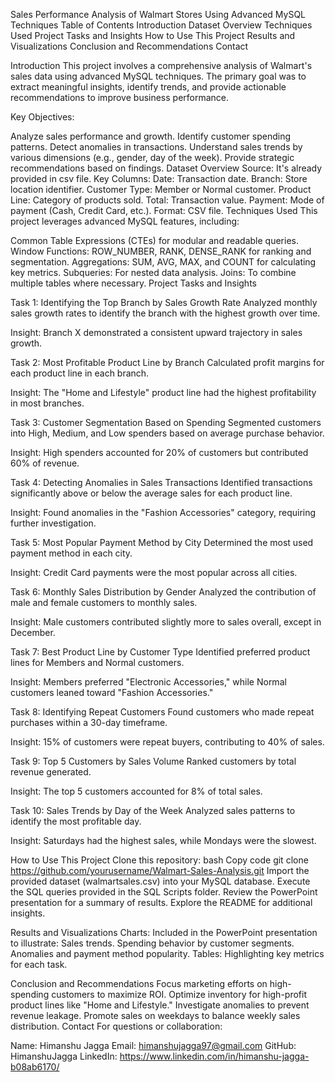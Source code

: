Sales Performance Analysis of Walmart Stores Using Advanced MySQL Techniques
Table of Contents
Introduction
Dataset Overview
Techniques Used
Project Tasks and Insights
How to Use This Project
Results and Visualizations
Conclusion and Recommendations
Contact


Introduction
This project involves a comprehensive analysis of Walmart's sales data using advanced MySQL techniques. The primary goal was to extract meaningful insights, identify trends, and provide actionable recommendations to improve business performance.

Key Objectives:

Analyze sales performance and growth.
Identify customer spending patterns.
Detect anomalies in transactions.
Understand sales trends by various dimensions (e.g., gender, day of the week).
Provide strategic recommendations based on findings.
Dataset Overview
Source: It's already provided in csv file.
Key Columns:
Date: Transaction date.
Branch: Store location identifier.
Customer Type: Member or Normal customer.
Product Line: Category of products sold.
Total: Transaction value.
Payment: Mode of payment (Cash, Credit Card, etc.).
Format: CSV file.
Techniques Used
This project leverages advanced MySQL features, including:

Common Table Expressions (CTEs) for modular and readable queries.
Window Functions: ROW_NUMBER, RANK, DENSE_RANK for ranking and segmentation.
Aggregations: SUM, AVG, MAX, and COUNT for calculating key metrics.
Subqueries: For nested data analysis.
Joins: To combine multiple tables where necessary.
Project Tasks and Insights

Task 1: Identifying the Top Branch by Sales Growth Rate
Analyzed monthly sales growth rates to identify the branch with the highest growth over time.

Insight: Branch X demonstrated a consistent upward trajectory in sales growth.

Task 2: Most Profitable Product Line by Branch
Calculated profit margins for each product line in each branch.

Insight: The "Home and Lifestyle" product line had the highest profitability in most branches.

Task 3: Customer Segmentation Based on Spending
Segmented customers into High, Medium, and Low spenders based on average purchase behavior.

Insight: High spenders accounted for 20% of customers but contributed 60% of revenue.

Task 4: Detecting Anomalies in Sales Transactions
Identified transactions significantly above or below the average sales for each product line.

Insight: Found anomalies in the "Fashion Accessories" category, requiring further investigation.

Task 5: Most Popular Payment Method by City
Determined the most used payment method in each city.

Insight: Credit Card payments were the most popular across all cities.

Task 6: Monthly Sales Distribution by Gender
Analyzed the contribution of male and female customers to monthly sales.

Insight: Male customers contributed slightly more to sales overall, except in December.

Task 7: Best Product Line by Customer Type
Identified preferred product lines for Members and Normal customers.

Insight: Members preferred "Electronic Accessories," while Normal customers leaned toward "Fashion Accessories."

Task 8: Identifying Repeat Customers
Found customers who made repeat purchases within a 30-day timeframe.

Insight: 15% of customers were repeat buyers, contributing to 40% of sales.

Task 9: Top 5 Customers by Sales Volume
Ranked customers by total revenue generated.

Insight: The top 5 customers accounted for 8% of total sales.

Task 10: Sales Trends by Day of the Week
Analyzed sales patterns to identify the most profitable day.

Insight: Saturdays had the highest sales, while Mondays were the slowest.

How to Use This Project
Clone this repository:
bash
Copy code
git clone https://github.com/yourusername/Walmart-Sales-Analysis.git
Import the provided dataset (walmartsales.csv) into your MySQL database.
Execute the SQL queries provided in the SQL Scripts folder.
Review the PowerPoint presentation for a summary of results.
Explore the README for additional insights.

Results and Visualizations
Charts: Included in the PowerPoint presentation to illustrate:
Sales trends.
Spending behavior by customer segments.
Anomalies and payment method popularity.
Tables: Highlighting key metrics for each task.

Conclusion and Recommendations
Focus marketing efforts on high-spending customers to maximize ROI.
Optimize inventory for high-profit product lines like "Home and Lifestyle."
Investigate anomalies to prevent revenue leakage.
Promote sales on weekdays to balance weekly sales distribution.
Contact
For questions or collaboration:

Name: Himanshu Jagga
Email: himanshujagga97@gmail.com
GitHub: HimanshuJagga
LinkedIn: https://www.linkedin.com/in/himanshu-jagga-b08ab6170/